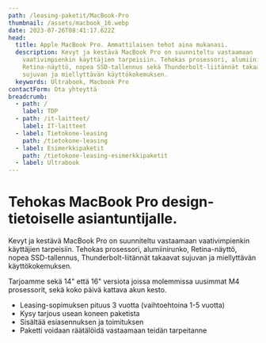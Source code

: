 ```yaml
---
path: /leasing-paketit/MacBook-Pro
thumbnail: /assets/macbook_16.webp
date: 2023-07-26T08:41:17.622Z
head:
  title: Apple MacBook Pro. Ammattilaisen tehot aina mukanasi.
  description: Kevyt ja kestävä MacBook Pro on suunniteltu vastaamaan
    vaativimpienkin käyttäjien tarpeisiin. Tehokas prosessori, alumiinirunko,
    Retina-näyttö, nopea SSD-tallennus sekä Thunderbolt-liitännät takaavat
    sujuvan ja miellyttävän käyttökokemuksen.
  keywords: Ultrabook, Macbook Pro
contactForm: Ota yhteyttä
breadcrumb:
  - path: /
    label: TDP
  - path: /it-laitteet/
    label: IT-laitteet
  - label: Tietokone-leasing
    path: /tietokone-leasing
  - label: Esimerkkipaketit
    path: /tietokone-leasing-esimerkkipaketit
  - label: Ultrabook
---
```

# Tehokas MacBook Pro design-tietoiselle asiantuntijalle.

Kevyt ja kestävä MacBook Pro on suunniteltu vastaamaan vaativimpienkin käyttäjien tarpeisiin. Tehokas prosessori, alumiinirunko, Retina-näyttö, nopea SSD-tallennus, Thunderbolt-liitännät takaavat sujuvan ja miellyttävän käyttökokemuksen.

<LeasingCalculator />

Tarjoamme sekä 14" että 16" versiota joissa molemmissa uusimmat M4 prosessorit, sekä koko päivä kattava akun kesto.

* Leasing-sopimuksen pituus 3 vuotta (vaihtoehtoina 1-5 vuotta)
* Kysy tarjous usean koneen paketista
* Sisältää esiasennuksen ja toimituksen
* Paketti voidaan räätälöidä vastaamaan teidän tarpeitanne

<Cards cardsPerRow="2" cards='[{"bgColor":"lightest","title":"Apple MacBook Pro 16”","linkBgColor":"darkest","image":"/assets/macbook_16.webp","content":"* Vaikuttava 16 tuuman Liquid Retina XDR näyttö, jossa on erittäin laaja sävyala ja kontrastisuhde\n* M4 Pro 10-ytiminen siru tarjoaa poikkeuksellista tehoa ja nopeutta\n* 19-ytiminen näytönohjain takaa vaadittavan tehon raskaimpiinkin käyttökohteisiin.\n* 16 Gt yhteismuistia\n* Jopa 22 tuntia kestävä akku\n* 512 Gt supernopea SSD-tallennustila\n* Kolme Thunderbolt 4 porttia, HDMI-portti, SDXC-korttipaikka, kuulokeliitäntä, MagSafe-latausportti\n* Nopeat langattomat wifi 6E -yhteydet jopa 2 kertaa nopeampaan tiedonsiirtoon\n*"},{"bgColor":"lightest","title":"Apple MacBook Pro 14”","linkBgColor":"darkest","content":"* Vaikuttava 14 tuuman Liquid Retina XDR näyttö, jossa on erittäin laaja sävyala ja kontrastisuhde\n* M4 Pro 12-ytiminen siru tarjoaa poikkeuksellista tehoa ja nopeutta\n* 20-ytiminen näytönohjain takaa vaadittavan tehon raskaimpiinkin käyttökohteisiin.\n* 16 Gt yhteismuistia\n* Jopa 22 tuntia kestävä akku\n* 512 Gt supernopea SSD-tallennustila\n* Kolme Thunderbolt 4 porttia, HDMI-portti, SDXC-korttipaikka, kuulokeliitäntä, n* Nopeat langattomat wifi 6E -yhteydet jopa 2 kertaa nopeampaan tiedonsiirtoon\n* ","image":"/assets/macbook_14.webp"}]' />